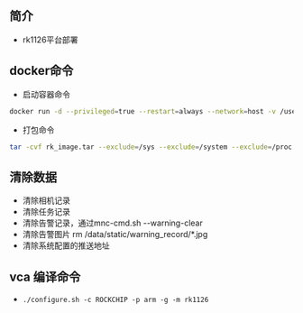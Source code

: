 ## 简介

+ rk1126平台部署

## docker命令

+ 启动容器命令
```bash 
docker run -d --privileged=true --restart=always --network=host -v /userdata/:/userdata/ -v /dev/galcore:/dev/galcore -v /usr/:/rk_usr/ --device=/dev/galcore  -p 8000:8000 -p 8001:8001 -p 10022:10022 -p 10008:10008 -p 10009:10009 -p 10010:10010 -p 10011:10011 -p 10012:10012 -p 10013:10013 -p 17008:17008 -p 17009:17009 rk_1126:20230810 /bin/bash /data/static/bash/auto-run.sh
```

+ 打包命令
```bash
tar -cvf rk_image.tar --exclude=/sys --exclude=/system --exclude=/proc --exclude=rk_image.tar --exclude=/userdata --exclude=/dev/media0 --exclude=/dev/galcore --exclude=/rk_usr --exclude=/tmp/* --exclude=/root  /
```

## 清除数据

+ 清除相机记录
+ 清除任务记录
+ 清除告警记录，通过mnc-cmd.sh --warning-clear
+ 清除告警图片 rm /data/static/warning_record/*.jpg
+ 清除系统配置的推送地址

## vca 编译命令

+ `./configure.sh -c ROCKCHIP -p arm -g -m rk1126`